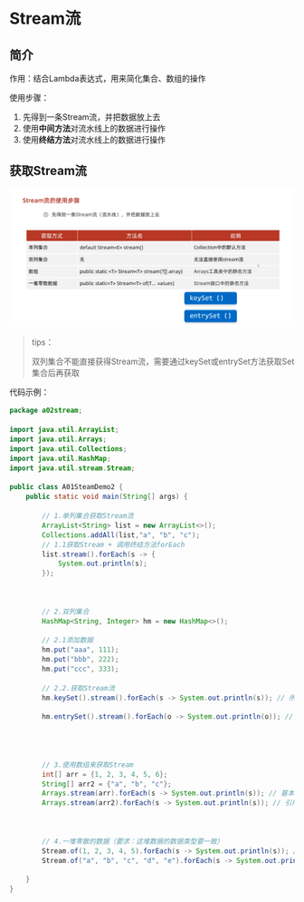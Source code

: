 # Stream流

##	简介

作用：结合Lambda表达式，用来简化集合、数组的操作



使用步骤：

1. 先得到一条Stream流，并把数据放上去
2. 使用**中间方法**对流水线上的数据进行操作
3. 使用**终结方法**对流水线上的数据进行操作



##  获取Stream流

![20-stream流的创建](./imgs/20-stream流的创建.png)

>tips：
>
>双列集合不能直接获得Stream流，需要通过keySet或entrySet方法获取Set集合后再获取



代码示例：

```java
package a02stream;

import java.util.ArrayList;
import java.util.Arrays;
import java.util.Collections;
import java.util.HashMap;
import java.util.stream.Stream;

public class A01SteamDemo2 {
    public static void main(String[] args) {

        // 1.单列集合获取Stream流
        ArrayList<String> list = new ArrayList<>();
        Collections.addAll(list,"a", "b", "c");
        // 1.1获取Stream + 调用终结方法forEach
        list.stream().forEach(s -> {
            System.out.println(s);
        });



        // 2.双列集合
        HashMap<String, Integer> hm = new HashMap<>();

        // 2.1添加数据
        hm.put("aaa", 111);
        hm.put("bbb", 222);
        hm.put("ccc", 333);

        // 2.2.获取Stream流
        hm.keySet().stream().forEach(s -> System.out.println(s)); // 所有键

        hm.entrySet().stream().forEach(o -> System.out.println(o)); // 所有键值对对象




        // 3.使用数组来获取Stream
        int[] arr = {1, 2, 3, 4, 5, 6};
        String[] arr2 = {"a", "b", "c"};
        Arrays.stream(arr).forEach(s -> System.out.println(s)); // 基本类型
        Arrays.stream(arr2).forEach(s -> System.out.println(s)); // 引用类型



        // 4.一堆零散的数据（要求：这堆数据的数据类型要一致）
        Stream.of(1, 2, 3, 4, 5).forEach(s -> System.out.println(s)); // 基本类型
        Stream.of("a", "b", "c", "d", "e").forEach(s -> System.out.println(s)); // 引用类型

    }
}

```

